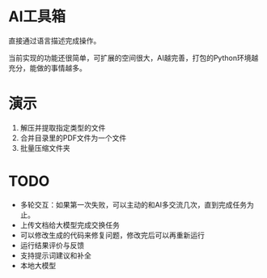 # AI工具箱

直接通过语言描述完成操作。

当前实现的功能还很简单，可扩展的空间很大，AI越完善，打包的Python环境越充分，能做的事情越多。

# 演示

1. 解压并提取指定类型的文件
2. 合并目录里的PDF文件为一个文件
3. 批量压缩文件夹

# TODO

- 多轮交互：如果第一次失败，可以主动的和AI多交流几次，直到完成任务为止。
- 上传文档给大模型完成交换任务
- 可以修改生成的代码来修复问题，修改完后可以再重新运行
- 运行结果评价与反馈
- 支持提示词建议和补全
- 本地大模型

